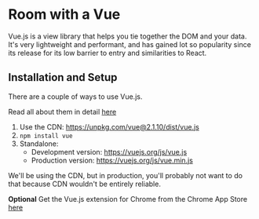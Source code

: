 # Room with a Vue
Vue.js is a view library that helps you tie together the DOM and your data. It's
very lightweight and performant, and has gained lot so popularity since its
release for its low barrier to entry and similarities to React.

## Installation and Setup
There are a couple of ways to use Vue.js.

Read all about them in detail
[here](https://vuejs.org/v2/guide/installation.html)

1. Use the CDN: https://unpkg.com/vue@2.1.10/dist/vue.js
2. `npm install vue`
3. Standalone:
   - Development version: https://vuejs.org/js/vue.js
   - Production version: https://vuejs.org/js/vue.min.js

We'll be using the CDN, but in production, you'll probably not want to do that
because CDN wouldn't be entirely reliable.

**Optional**
Get the Vue.js extension for Chrome from the Chrome App Store
[here](https://chrome.google.com/webstore/detail/vuejs-devtools/nhdogjmejiglipccpnnnanhbledajbpd/related)
 
